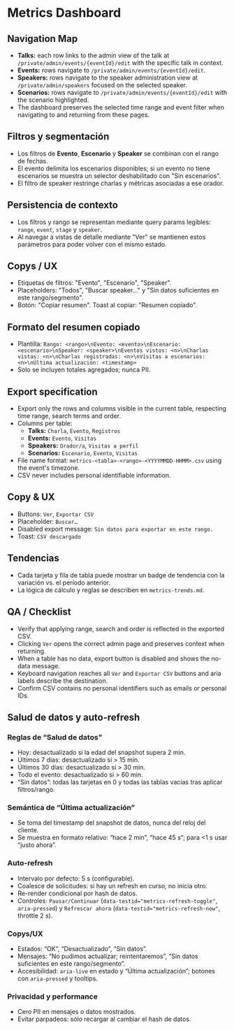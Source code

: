 # Metrics Dashboard

## Navigation Map
- **Talks:** each row links to the admin view of the talk at `/private/admin/events/{eventId}/edit` with the specific talk in context.
- **Events:** rows navigate to `/private/admin/events/{eventId}/edit`.
- **Speakers:** rows navigate to the speaker administration view at `/private/admin/speakers` focused on the selected speaker.
- **Scenarios:** rows navigate to `/private/admin/events/{eventId}/edit` with the scenario highlighted.
- The dashboard preserves the selected time range and event filter when navigating to and returning from these pages.

## Filtros y segmentación
- Los filtros de **Evento**, **Escenario** y **Speaker** se combinan con el rango de fechas.
- El evento delimita los escenarios disponibles; si un evento no tiene escenarios se muestra un selector deshabilitado con "Sin escenarios".
- El filtro de speaker restringe charlas y métricas asociadas a ese orador.

## Persistencia de contexto
- Los filtros y rango se representan mediante query params legibles: `range`, `event`, `stage` y `speaker`.
- Al navegar a vistas de detalle mediante "Ver" se mantienen estos parámetros para poder volver con el mismo estado.

## Copys / UX
- Etiquetas de filtros: "Evento", "Escenario", "Speaker".
- Placeholders: "Todos", "Buscar speaker…" y "Sin datos suficientes en este rango/segmento".
- Botón: "Copiar resumen". Toast al copiar: "Resumen copiado".

## Formato del resumen copiado
- Plantilla: `Rango: <rango>\nEvento: <evento>\nEscenario: <escenario>\nSpeaker: <speaker>\nEventos vistos: <n>\nCharlas vistas: <n>\nCharlas registradas: <n>\nVisitas a escenarios: <n>\nÚltima actualización: <timestamp>`
- Solo se incluyen totales agregados; nunca PII.

## Export specification
- Export only the rows and columns visible in the current table, respecting time range, search terms and order.
- Columns per table:
  - **Talks:** `Charla`, `Evento`, `Registros`
  - **Events:** `Evento`, `Visitas`
  - **Speakers:** `Orador/a`, `Visitas a perfil`
  - **Scenarios:** `Escenario`, `Evento`, `Visitas`
- File name format: `metrics-<tabla>-<rango>-<YYYYMMDD-HHMM>.csv` using the event's timezone.
- CSV never includes personal identifiable information.

## Copy & UX
- Buttons: `Ver`, `Exportar CSV`
- Placeholder: `Buscar…`
- Disabled export message: `Sin datos para exportar en este rango.`
- Toast: `CSV descargado`

## Tendencias
- Cada tarjeta y fila de tabla puede mostrar un badge de tendencia con la variación vs. el período anterior.
- La lógica de cálculo y reglas se describen en `metrics-trends.md`.

## QA / Checklist
- Verify that applying range, search and order is reflected in the exported CSV.
- Clicking `Ver` opens the correct admin page and preserves context when returning.
- When a table has no data, export button is disabled and shows the no-data message.
- Keyboard navigation reaches all `Ver` and `Exportar CSV` buttons and aria labels describe the destination.
- Confirm CSV contains no personal identifiers such as emails or personal IDs.

## Salud de datos y auto-refresh

### Reglas de “Salud de datos”
- Hoy: desactualizado si la edad del snapshot supera 2 min.
- Últimos 7 días: desactualizado si > 15 min.
- Últimos 30 días: desactualizado si > 30 min.
- Todo el evento: desactualizado si > 60 min.
- “Sin datos”: todas las tarjetas en 0 y todas las tablas vacías tras aplicar filtros/rango.

### Semántica de “Última actualización”
- Se toma del timestamp del snapshot de datos, nunca del reloj del cliente.
- Se muestra en formato relativo: “hace 2 min”, “hace 45 s”; para <1 s usar “justo ahora”.

### Auto-refresh
- Intervalo por defecto: 5 s (configurable).
- Coalesce de solicitudes: si hay un refresh en curso, no inicia otro.
- Re-render condicional por hash de datos.
- Controles: `Pausar/Continuar` (`data-testid="metrics-refresh-toggle"`, `aria-pressed`) y `Refrescar ahora` (`data-testid="metrics-refresh-now"`, throttle 2 s).

### Copys/UX
- Estados: “OK”, “Desactualizado”, “Sin datos”.
- Mensajes: “No pudimos actualizar; reintentaremos”, “Sin datos suficientes en este rango/segmento”.
- Accesibilidad: `aria-live` en estado y “Última actualización”; botones con `aria-pressed` y tooltips.

### Privacidad y performance
- Cero PII en mensajes o datos mostrados.
- Evitar parpadeos: sólo recargar al cambiar el hash de datos.
